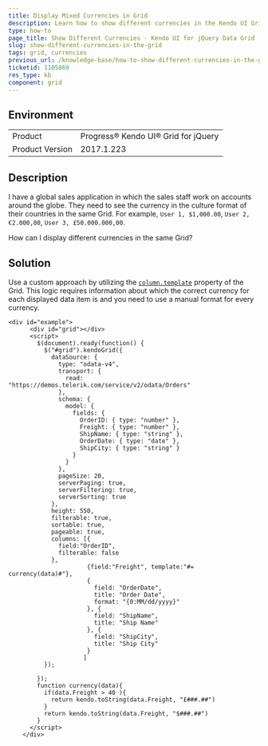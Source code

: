 ```yaml
---
title: Display Mixed Currencies in Grid
description: Learn how to show different currencies in the Kendo UI Grid.
type: how-to
page_title: Show Different Currencies - Kendo UI for jQuery Data Grid
slug: show-different-currencies-in-the-grid
tags: grid, currencies
previous_url: /knowledge-base/how-to-show-different-currencies-in-the-grid
ticketid: 1105869
res_type: kb
component: grid
---
```


## Environment

<table>
 <tr>
  <td>Product</td>
  <td>Progress® Kendo UI® Grid for jQuery</td> 
 </tr>
 <tr>
  <td>Product Version</td>
  <td>2017.1.223</td>
 </tr>
</table>


## Description

I have a global sales application in which the sales staff work on accounts around the globe. They need to see the currency in the culture format of their countries in the same Grid. For example, `User 1, $1,000.00`, `User 2, €2.000,00`, `User 3, £50.000.000,00`.

How can I display different currencies in the same Grid?

## Solution

Use a custom approach by utilizing the [`column.template`](https://docs.telerik.com/kendo-ui/api/javascript/ui/grid/configuration/columns.template) property of the Grid. This logic requires information about which the correct currency for each displayed data item is and you need to use a manual format for every currency.

```dojo
<div id="example">
      <div id="grid"></div>
      <script>
        $(document).ready(function() {
          $("#grid").kendoGrid({
            dataSource: {
              type: "odata-v4",
              transport: {
                read: "https://demos.telerik.com/service/v2/odata/Orders"
              },
              schema: {
                model: {
                  fields: {
                    OrderID: { type: "number" },
                    Freight: { type: "number" },
                    ShipName: { type: "string" },
                    OrderDate: { type: "date" },
                    ShipCity: { type: "string" }
                  }
                }
              },
              pageSize: 20,
              serverPaging: true,
              serverFiltering: true,
              serverSorting: true
            },
            height: 550,
            filterable: true,
            sortable: true,
            pageable: true,
            columns: [{
              field:"OrderID",
              filterable: false
            },
                      {field:"Freight", template:"#= currency(data)#"},
                      {
                        field: "OrderDate",
                        title: "Order Date",
                        format: "{0:MM/dd/yyyy}"
                      }, {
                        field: "ShipName",
                        title: "Ship Name"
                      }, {
                        field: "ShipCity",
                        title: "Ship City"
                      }
                     ]
          });

        });
        function currency(data){
          if(data.Freight > 40 ){
            return kendo.toString(data.Freight, "£###.##")
          }
          return kendo.toString(data.Freight, "$###.##")
        }
      </script>
    </div>
```
